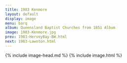 ```yaml
---
title: 1983 Kenmore
layout: default
display: image
menu: barq
album: Queensland Baptist Churches from 1851 Album
image: 1983-Kenmore.jpg
prev: 1983-HerveyBay-BW.html
next: 1983-Lawnton.html
---
```

{% include image-head.md %}
{% include image.html %}
